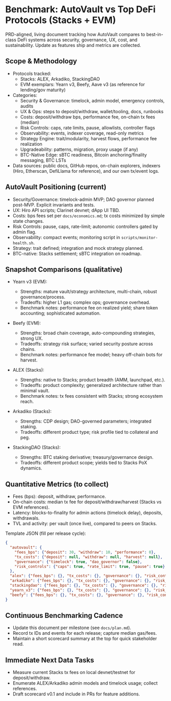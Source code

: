 # Benchmark: AutoVault vs Top DeFi Protocols (Stacks + EVM)

PRD-aligned, living document tracking how AutoVault compares to best-in-class DeFi systems across security, governance, UX, cost, and sustainability. Update as features ship and metrics are collected.

## Scope & Methodology

- Protocols tracked:
  - Stacks: ALEX, Arkadiko, StackingDAO
  - EVM exemplars: Yearn v3, Beefy, Aave v3 (as reference for lending/gov maturity)
- Categories:
  - Security & Governance: timelock, admin model, emergency controls, audits
  - UX & Ops: steps to deposit/withdraw, wallet/tooling, docs, runbooks
  - Costs: deposit/withdraw bps, performance fee, on-chain tx fees (median)
  - Risk Controls: caps, rate limits, pause, allowlists, controller flags
  - Observability: events, indexer coverage, read-only metrics
  - Strategy Engine: trait/modularity, harvest flows, performance fee realization
  - Upgradeability: patterns, migration, proxy usage (if any)
  - BTC-Native Edge: sBTC readiness, Bitcoin anchoring/finality messaging, BTC LSTs
- Data sources: public docs, GitHub repos, on-chain explorers, indexers (Hiro, Etherscan, DefiLlama for reference), and our own tx/event logs.

## AutoVault Positioning (current)

- Security/Governance: timelock-admin MVP; DAO governor planned post-MVP. Explicit invariants and tests.
- UX: Hiro API scripts; Clarinet devnet; dApp UI TBD.
- Costs: bps fees set per `docs/economics.md`; tx costs minimized by simple state changes.
- Risk Controls: pause, caps, rate-limit; autonomic controllers gated by admin flag.
- Observability: compact events; monitoring script in `scripts/monitor-health.sh`.
- Strategy: trait defined; integration and mock strategy planned.
- BTC-native: Stacks settlement; sBTC integration on roadmap.

## Snapshot Comparisons (qualitative)

- Yearn v3 (EVM):
  - Strengths: mature vault/strategy architecture, multi-chain, robust governance/process.
  - Tradeoffs: higher L1 gas; complex ops; governance overhead.
  - Benchmark notes: performance fee on realized yield; share token accounting; sophisticated automation.

- Beefy (EVM):
  - Strengths: broad chain coverage, auto-compounding strategies, strong UX.
  - Tradeoffs: strategy risk surface; varied security posture across chains.
  - Benchmark notes: performance fee model; heavy off-chain bots for harvest.

- ALEX (Stacks):
  - Strengths: native to Stacks; product breadth (AMM, launchpad, etc.).
  - Tradeoffs: product complexity; generalized architecture rather than minimal vault.
  - Benchmark notes: tx fees consistent with Stacks; strong ecosystem reach.

- Arkadiko (Stacks):
  - Strengths: CDP design; DAO-governed parameters; integrated staking.
  - Tradeoffs: different product type; risk profile tied to collateral and peg.

- StackingDAO (Stacks):
  - Strengths: BTC staking derivative; treasury/governance design.
  - Tradeoffs: different product scope; yields tied to Stacks PoX dynamics.

## Quantitative Metrics (to collect)

- Fees (bps): deposit, withdraw, performance.
- On-chain costs: median tx fee for deposit/withdraw/harvest (Stacks vs EVM references).
- Latency: blocks-to-finality for admin actions (timelock delay), deposits, withdrawals.
- TVL and activity: per vault (once live), compared to peers on Stacks.

Template JSON (fill per release cycle):
```json
{
  "autovault": {
    "fees_bps": {"deposit": 30, "withdraw": 10, "performance": 0},
    "tx_costs": {"deposit": null, "withdraw": null, "harvest": null},
    "governance": {"timelock": true, "dao_governor": false},
    "risk_controls": {"caps": true, "rate_limit": true, "pause": true}
  },
  "alex": {"fees_bps": {}, "tx_costs": {}, "governance": {}, "risk_controls": {}},
  "arkadiko": {"fees_bps": {}, "tx_costs": {}, "governance": {}, "risk_controls": {}},
  "stackingdao": {"fees_bps": {}, "tx_costs": {}, "governance": {}, "risk_controls": {}},
  "yearn_v3": {"fees_bps": {}, "tx_costs": {}, "governance": {}, "risk_controls": {}},
  "beefy": {"fees_bps": {}, "tx_costs": {}, "governance": {}, "risk_controls": {}}
}
```

## Continuous Benchmarking Cadence

- Update this document per milestone (see `docs/plan.md`).
- Record tx IDs and events for each release; capture median gas/fees.
- Maintain a short scorecard summary at the top for quick stakeholder read.

## Immediate Next Data Tasks

- Measure current Stacks tx fees on local devnet/testnet for deposit/withdraw.
- Enumerate ALEX/Arkadiko admin models and timelock usage; collect references.
- Draft scorecard v0.1 and include in PRs for feature additions.
